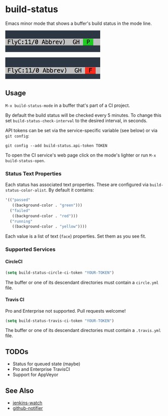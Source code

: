 # build-status

Emacs minor mode that shows a buffer's build status in the mode line.

![build-status example passing](example1.png)

![build-status example failing](example2.png)

## Usage

`M-x build-status-mode` in a buffer that's part of a CI project.

By default the build status will be checked every 5 minutes. To change this
set `build-status-check-interval` to the desired interval, in seconds.

API tokens can be set via the service-specific variable (see below) or via `git config`:

```
git config --add build-status.api-token TOKEN
```

To open the CI service's web page click on the mode's lighter or
run `M-x build-status-open`.

### Status Text Properties

Each status has associated text properties. These are configured
via `build-status-color-alist`. By default it contains:

```el
'(("passed"
   ((background-color . "green")))
  ("failed"
   ((background-color . "red")))
  ("running"
   ((background-color . "yellow"))))
```

Each value is a list of text (`face`) properties. Set them as you see fit.

### Supported Services

#### CircleCI

```el
(setq build-status-circle-ci-token "YOUR-TOKEN")
```

The buffer or one of its descendant directories must contain a `circle.yml` file.

#### Travis CI

Pro and Enterprise not supported. Pull requests welcome!

```el
(setq build-status-travis-ci-token "YOUR-TOKEN")
```

The buffer or one of its descendant directories must contain a `.travis.yml` file.

## TODOs

* Status for queued state (maybe)
* Pro and Enterprise TravisCI
* Support for AppVeyor

## See Also

* [jenkins-watch](https://github.com/ataylor284/jenkins-watch)
* [github-notifier](https://github.com/xuchunyang/github-notifier.el)
